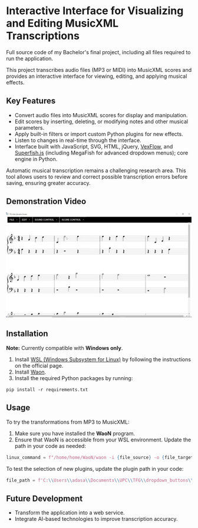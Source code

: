 # Interactive Interface for Visualizing and Editing MusicXML Transcriptions

Full source code of my Bachelor's final project, including all files required to run the application.

This project transcribes audio files (MP3 or MIDI) into MusicXML scores and provides an interactive interface for viewing, editing, and applying musical effects.

## Key Features

- Convert audio files into MusicXML scores for display and manipulation.  
- Edit scores by inserting, deleting, or modifying notes and other musical parameters.  
- Apply built-in filters or import custom Python plugins for new effects.  
- Listen to changes in real-time through the interface.  
- Interface built with JavaScript, SVG, HTML, jQuery, [VexFlow](https://github.com/0xfe/vexflow), and [Superfish.js](https://github.com/joeldbirch/superfish) (including MegaFish for advanced dropdown menus); core engine in Python. 

Automatic musical transcription remains a challenging research area. This tool allows users to review and correct possible transcription errors before saving, ensuring greater accuracy.

## Demonstration Video
[![Demo Video](assets/demo_img.png)](https://youtu.be/34K5PG9SdkM)


## Installation
**Note:** Currently compatible with **Windows only**.

1. Install [WSL (Windows Subsystem for Linux)](https://learn.microsoft.com/en-us/windows/wsl/install) by following the instructions on the official page.
2. Install [Waon](https://kichiki.github.io/waon/).
3. Install the required Python packages by running:

````
pip install -r requirements.txt
````

## Usage

To try the transformations from MP3 to MusicXML:

1. Make sure you have installed the **WaoN** program.  
2. Ensure that WaoN is accessible from your WSL environment. Update the path in your code as needed:

```python
linux_command = f"/home/home/WaoN/waon -i {file_source} -o {file_target}"
```

To test the selection of new plugins, update the plugin path in your code:
```python
file_path = f'C:\\Users\\adasa\\Documents\\UPC\\TFG\\dropdown_buttons\\tfg (3)\\tfg\\plugins\\{name}.py'
```

## Future Development

- Transform the application into a web service.  
- Integrate AI-based technologies to improve transcription accuracy.